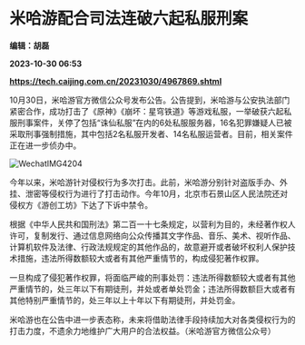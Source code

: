 # 米哈游配合司法连破六起私服刑案
**编辑：胡磊**

**2023-10-30 06:53**

**https://tech.caijing.com.cn/20231030/4967869.shtml**

10月30日，米哈游官方微信公众号发布公告。公告提到，米哈游与公安执法部门紧密合作，成功打击了《原神》《崩坏：星穹铁道》等游戏私服，一举破获六起私服刑事案件，关停了包括“诛仙私服”在内的6处私服服务器，16名犯罪嫌疑人已被采取刑事强制措施，其中包括2名私服开发者、14名私服运营者。目前，相关案件正在进一步侦办中。

![WechatIMG4204](https://img5.caijing.com.cn/2023/1030/1698645959495.png)

今年以来，米哈游针对侵权行为多次打击。此前，米哈游分别针对盗版手办、外挂、泄密等侵权行为进行了打击动作。今年10月，北京市石景山区人民法院还对侵权方《游创工坊》下达了下诉中禁令。

根据《中华人民共和国刑法》第二百一十七条规定，以营利为目的，未经著作权人许可，复制发行、通过信息网络向公众传播其文字作品、音乐、美术、视听作品、计算机软件及法律、行政法规规定的其他作品的，故意避开或者破坏权利人保护技术措施，违法所得数额较大或者有其他严重情节的，构成侵犯著作权罪。

一旦构成了侵犯著作权罪，将面临严峻的刑事处罚：违法所得数额较大或者有其他严重情节的，处三年以下有期徒刑，并处或者单处罚金；违法所得数额巨大或者有其他特别严重情节的，处三年以上十年以下有期徒刑，并处罚金。

米哈游也在公告中进一步表态称，未来将借助法律手段持续加大对各类侵权行为的打击力度，不遗余力地维护广大用户的合法权益。（米哈游官方微信公众号）